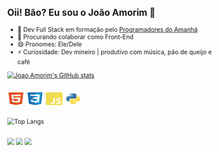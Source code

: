 ## Oii! Bão? Eu sou o João Amorim 👋

- 🌱 Dev Full Stack em formação pelo <a href="https://programadoresdoamanha.org/" target="_blank"> Programadores do Amanhã </a> 
- 👯 Procurando colaborar como Front-End
- 😄 Pronomes: Ele/Dele
- ⚡ Curiosidade: Dev mineiro | produtivo com música, pão de queijo e café

[![Joao Amorim's GitHub stats](https://github-readme-stats.vercel.app/api?username=JoaoAmorim01&show_icons=true&theme=great-gatsby)](https://github.com/JoaoAmorim01/github-readme-stats)

<div style="display: inline_block"><br>
  <img align="center" alt="Joao-HTML" height="30" width="40" src="https://raw.githubusercontent.com/devicons/devicon/master/icons/html5/html5-original.svg">
  <img align="center" alt="Joao-CSS" height="30" width="40" src="https://raw.githubusercontent.com/devicons/devicon/master/icons/css3/css3-original.svg">
  <img align="center" alt="Joao-Js" height="30" width="40" src="https://raw.githubusercontent.com/devicons/devicon/master/icons/javascript/javascript-plain.svg">
  <img align="center" alt="Joao-Python" height="30" width="40" src="https://raw.githubusercontent.com/devicons/devicon/master/icons/python/python-original.svg">
<!--   <img align="center" alt="Joao-Ts" height="30" width="40" src="https://raw.githubusercontent.com/devicons/devicon/master/icons/typescript/typescript-plain.svg">
  <img align="center" alt="Joao-React" height="30" width="40" src="https://raw.githubusercontent.com/devicons/devicon/master/icons/react/react-original.svg"> -->
</div>

##

![Top Langs](https://github-readme-stats.vercel.app/api/top-langs/?username=JoaoAmorim01&size_weight=0.5&count_weight=0.5&layout=compact)

##

<div>
  <a href="https://www.linkedin.com/in/jo%C3%A3o-amorim-1870a5196/" target="_blank"><img src="https://img.shields.io/badge/LinkedIn-0077B5?style=for-the-badge&logo=linkedin&logoColor=white" target="_blank"></a>
  <a href="https://mail.google.com/mail/u/0/#inbox?compose=GFrJzkBTctRfvDgbnGcwhCwMhTmwWpVlBZXnsQPpZSWfsSXFvWGZXNVtJGLKpDRkjjWR" target="_blank"><img src="https://img.shields.io/badge/Gmail-D14836?style=for-the-badge&logo=gmail&logoColor=white" target="blank"></a>
  <a href="https://discord.com/channels/@me/928426854929543178" target="_blank"><img src="https://img.shields.io/badge/Discord-7289DA?style=for-the-badge&logo=discord&logoColor=white"></a>
</div>
